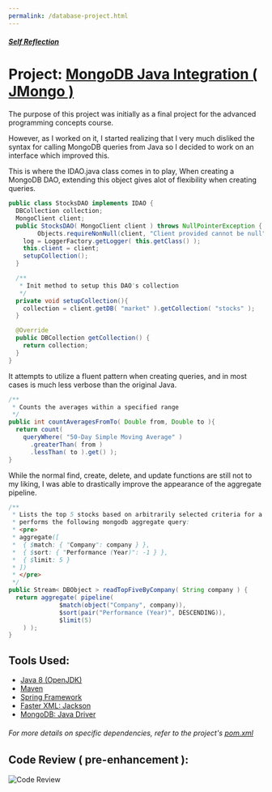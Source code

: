 ```yaml
---
permalink: /database-project.html
---
```


##### [Self Reflection](/)

# Project: [MongoDB Java Integration ( JMongo )](https://github.com/wilsonjohnson/final-project-adv-programming-concepts)

The purpose of this project was initially as a final project for the advanced programming concepts course.

However, as I worked on it, I started realizing that I very much disliked the syntax for calling MongoDB queries from Java so I decided to work on an interface which improved this.

This is where the IDAO.java class comes in to play, When creating a MongoDB DAO, extending this object gives alot of flexibility when creating queries.

```java
public class StocksDAO implements IDAO {
  DBCollection collection;
  MongoClient client;
  public StocksDAO( MongoClient client ) throws NullPointerException {
        Objects.requireNonNull(client, "Client provided cannot be null");
    log = LoggerFactory.getLogger( this.getClass() );
    this.client = client;
    setupCollection();
  }

  /**
   * Init method to setup this DAO's collection
   */
  private void setupCollection(){
    collection = client.getDB( "market" ).getCollection( "stocks" );
  }

  @Override
  public DBCollection getCollection() {
    return collection;
  }
}
```

It attempts to utilize a fluent pattern when creating queries, and in most cases is much less verbose than the original Java.

```java
/**
 * Counts the averages within a specified range
 */
public int countAveragesFromTo( Double from, Double to ){
  return count( 
    queryWhere( "50-Day Simple Moving Average" )
      .greaterThan( from )
      .lessThan( to ).get() );
}
```

While the normal find, create, delete, and update functions are still not to my liking, I was able to drastically improve the appearance of the aggregate pipeline.

```java
/**
 * Lists the top 5 stocks based on arbitrarily selected criteria for a Company
 * performs the following mongodb aggregate query:
 * <pre>
 * aggregate([
 * 	{ $match: { "Company": company } },
 * 	{ $sort: { "Performance (Year)": -1 } },
 * 	{ $limit: 5 }
 * ])
 * </pre>
 */
public Stream< DBObject > readTopFiveByCompany( String company ) {
  return aggregate( pipeline(
              $match(object("Company", company)),
              $sort(pair("Performance (Year)", DESCENDING)),
              $limit(5)
    ) );
}
```

Tools Used:
------
- [Java 8 (OpenJDK)](https://openjdk.java.net/projects/jdk8/)
- [Maven](https://maven.apache.org/)
- [Spring Framework](https://spring.io/)
- [Faster XML: Jackson](https://github.com/FasterXML/jackson)
- [MongoDB: Java Driver](https://mongodb.github.io/mongo-java-driver/)
###### For more details on specific dependencies, refer to the project's [pom.xml](https://github.com/wilsonjohnson/final-project-adv-programming-concepts/blob/master/pom.xml#L19)

Code Review ( pre-enhancement ):
------

<div  id="code-review" class="youtube" data-embed="cRgcOs_s6z4" onclick="document.getElementById('video-link').click();"> 
	<img src="http://img.youtube.com/vi/cRgcOs_s6z4/sddefault.jpg" alt="Code Review"/>
	<div class="play-button"></div> 
	<a class="youtube" href="http://www.youtube.com/watch?feature=player_embedded&v=cRgcOs_s6z4" target="_blank" id="video-link"></a>
</div>
